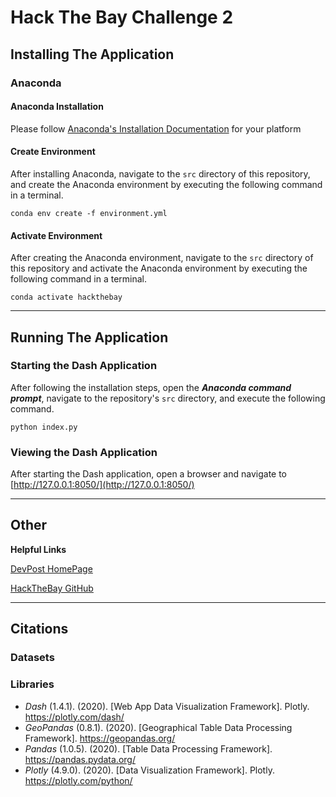 # Hack The Bay Challenge 2

## Installing The Application
### Anaconda

#### Anaconda Installation
Please follow [Anaconda's Installation Documentation](https://docs.anaconda.com/anaconda/install/) for your platform

#### Create Environment

After installing Anaconda, navigate to the `src` directory of this repository, and create the Anaconda environment by executing the following command in a terminal.
```
conda env create -f environment.yml
```

#### Activate Environment

After creating the Anaconda environment, navigate to the `src` directory of this repository and activate the Anaconda environment by executing the following command in a terminal.
```
conda activate hackthebay
```
-------------------------------------------
## Running The Application
### Starting the Dash Application
After following the installation steps, open the ***Anaconda command prompt***, navigate to the repository's `src` directory, and execute the following command.
```
python index.py
```

### Viewing the Dash Application
After starting the Dash application, open a browser and navigate to [http://127.0.0.1:8050/](http://127.0.0.1:8050/)

-------------------------------------------
## Other
**Helpful Links**

[DevPost HomePage](https://hack-the-bay.devpost.com/)

[HackTheBay GitHub](https://github.com/Hack-the-Bay/hack-the-bay)

-------------------------------------------
## Citations
### Datasets
### Libraries
* *Dash* (1.4.1). (2020). [Web App Data Visualization Framework]. Plotly. https://plotly.com/dash/
* *GeoPandas* (0.8.1). (2020). [Geographical Table Data Processing Framework]. https://geopandas.org/
* *Pandas* (1.0.5). (2020). [Table Data Processing Framework]. https://pandas.pydata.org/
* *Plotly* (4.9.0). (2020). [Data Visualization Framework]. Plotly. https://plotly.com/python/
